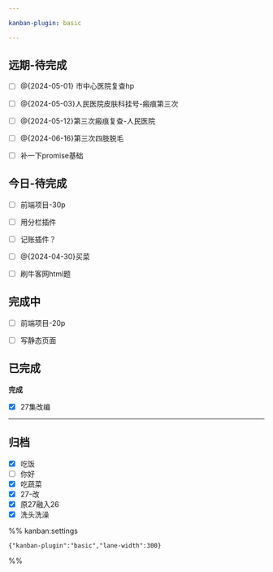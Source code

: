 ```yaml
---

kanban-plugin: basic

---
```


## 远期-待完成

- [ ] @{2024-05-01} 市中心医院复查hp
- [ ] @{2024-05-03}人民医院皮肤科挂号-瘢痕第三次
- [ ] @{2024-05-12}第三次瘢痕复查-人民医院
- [ ] @{2024-06-16}第三次四肢脱毛
- [ ] 补一下promise基础


## 今日-待完成

- [ ] 前端项目-30p
- [ ] 用分栏插件
- [ ] 记账插件？
- [ ] @{2024-04-30}买菜
- [ ] 刷牛客网html题


## 完成中

- [ ] 前端项目-20p
- [ ] 写静态页面


## 已完成

**完成**
- [x] 27集改编


***

## 归档

- [x] 吃饭
- [ ] 你好
- [x] 吃蔬菜
- [x] 27-改
- [x] 原27融入26
- [x] 洗头洗澡

%% kanban:settings
```
{"kanban-plugin":"basic","lane-width":300}
```
%%